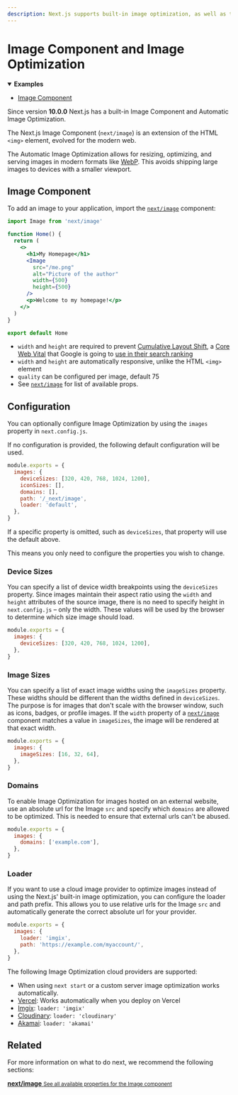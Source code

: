 ```yaml
---
description: Next.js supports built-in image optimization, as well as third party loaders for Imgix, Cloudinary, and more! Learn more here.
---
```


# Image Component and Image Optimization

<details open>
  <summary><b>Examples</b></summary>
  <ul>
    <li><a href="https://github.com/vercel/next.js/tree/canary/examples/image-component">Image Component</a></li>
  </ul>
</details>

Since version **10.0.0** Next.js has a built-in Image Component and Automatic Image Optimization.

The Next.js Image Component (`next/image`) is an extension of the HTML `<img>` element, evolved for the modern web.

The Automatic Image Optimization allows for resizing, optimizing, and serving images in modern formats like [WebP](https://developer.mozilla.org/en-US/docs/Web/Media/Formats/Image_types). This avoids shipping large images to devices with a smaller viewport.

## Image Component

To add an image to your application, import the [`next/image`](/docs/api-reference/next/image.md) component:

```jsx
import Image from 'next/image'

function Home() {
  return (
    <>
      <h1>My Homepage</h1>
      <Image
        src="/me.png"
        alt="Picture of the author"
        width={500}
        height={500}
      />
      <p>Welcome to my homepage!</p>
    </>
  )
}

export default Home
```

- `width` and `height` are required to prevent [Cumulative Layout Shift](https://web.dev/cls/), a [Core Web Vital](https://web.dev/vitals/) that Google is going to [use in their search ranking](https://webmasters.googleblog.com/2020/05/evaluating-page-experience.html)
- `width` and `height` are automatically responsive, unlike the HTML `<img>` element
- `quality` can be configured per image, default 75
- See [`next/image`](/docs/api-reference/next/image.md) for list of available props.

## Configuration

You can optionally configure Image Optimization by using the `images` property in `next.config.js`.

If no configuration is provided, the following default configuration will be used.

```js
module.exports = {
  images: {
    deviceSizes: [320, 420, 768, 1024, 1200],
    iconSizes: [],
    domains: [],
    path: '/_next/image',
    loader: 'default',
  },
}
```

If a specific property is omitted, such as `deviceSizes`, that property will use the default above.

This means you only need to configure the properties you wish to change.

### Device Sizes

You can specify a list of device width breakpoints using the `deviceSizes` property. Since images maintain their aspect ratio using the `width` and `height` attributes of the source image, there is no need to specify height in `next.config.js` – only the width. These values will be used by the browser to determine which size image should load.

```js
module.exports = {
  images: {
    deviceSizes: [320, 420, 768, 1024, 1200],
  },
}
```

### Image Sizes

You can specify a list of exact image widths using the `imageSizes` property. These widths should be different than the widths defined in `deviceSizes`. The purpose is for images that don't scale with the browser window, such as icons, badges, or profile images. If the `width` property of a [`next/image`](/docs/api-reference/next/image.md) component matches a value in `imageSizes`, the image will be rendered at that exact width.

```js
module.exports = {
  images: {
    imageSizes: [16, 32, 64],
  },
}
```

### Domains

To enable Image Optimization for images hosted on an external website, use an absolute url for the Image `src` and specify which
`domains` are allowed to be optimized. This is needed to ensure that external urls can't be abused.

```js
module.exports = {
  images: {
    domains: ['example.com'],
  },
}
```

### Loader

If you want to use a cloud image provider to optimize images instead of using the Next.js' built-in image optimization, you can configure the loader and path prefix. This allows you to use relative urls for the Image `src` and automatically generate the correct absolute url for your provider.

```js
module.exports = {
  images: {
    loader: 'imgix',
    path: 'https://example.com/myaccount/',
  },
}
```

The following Image Optimization cloud providers are supported:

- When using `next start` or a custom server image optimization works automatically.
- [Vercel](https://vercel.com): Works automatically when you deploy on Vercel
- [Imgix](https://www.imgix.com): `loader: 'imgix'`
- [Cloudinary](https://cloudinary.com): `loader: 'cloudinary'`
- [Akamai](https://www.akamai.com): `loader: 'akamai'`

## Related

For more information on what to do next, we recommend the following sections:

<div class="card">
  <a href="/docs/api-reference/next/image.md">
    <b>next/image</b>
    <small>See all available properties for the Image component</small>
  </a>
</div>

